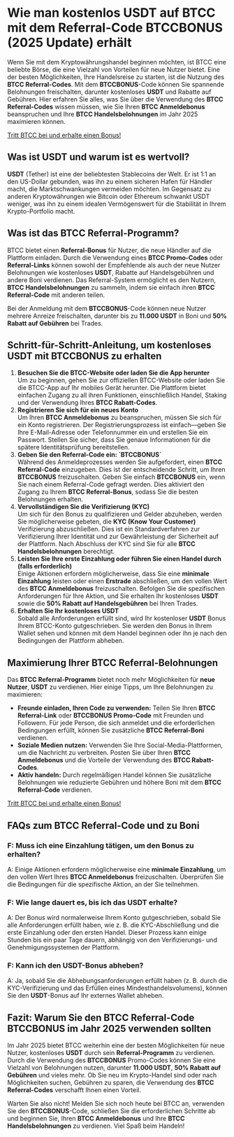 <h1>Wie man kostenlos USDT auf BTCC mit dem Referral-Code BTCCBONUS (2025 Update) erhält</h1>
  </header>

  <article>
      <section>
            <p>Wenn Sie mit dem Kryptowährungshandel beginnen möchten, ist BTCC eine beliebte Börse, die eine Vielzahl von Vorteilen für neue Nutzer bietet. Eine der besten Möglichkeiten, Ihre Handelsreise zu starten, ist die Nutzung des <strong>BTCC Referral-Codes</strong>. Mit dem <strong>BTCCBONUS</strong>-Code können Sie spannende Belohnungen freischalten, darunter kostenloses <strong>USDT</strong> und Rabatte auf Gebühren. Hier erfahren Sie alles, was Sie über die Verwendung des <strong>BTCC Referral-Codes</strong> wissen müssen, wie Sie Ihren <strong>BTCC Anmeldebonus</strong> beanspruchen und Ihre <strong>BTCC Handelsbelohnungen</strong> im Jahr 2025 maximieren können.</p>
        </section>
<a href="https://partner.btcc.com/us/c/BTCCBONUS/9303" target="_blank">Tritt BTCC bei und erhalte einen Bonus!</a>
<section>
            <h2>Was ist USDT und warum ist es wertvoll?</h2>
            <p><strong>USDT</strong> (Tether) ist eine der beliebtesten Stablecoins der Welt. Er ist 1:1 an den US-Dollar gebunden, was ihn zu einem sicheren Hafen für Händler macht, die Marktschwankungen vermeiden möchten. Im Gegensatz zu anderen Kryptowährungen wie Bitcoin oder Ethereum schwankt USDT weniger, was ihn zu einem idealen Vermögenswert für die Stabilität in Ihrem Krypto-Portfolio macht.</p>
        </section>

<section>
  <h2>Was ist das BTCC Referral-Programm?</h2>
            <p>BTCC bietet einen <strong>Referral-Bonus</strong> für Nutzer, die neue Händler auf die Plattform einladen. Durch die Verwendung eines <strong>BTCC Promo-Codes</strong> oder <strong>Referral-Links</strong> können sowohl der Empfehlende als auch der neue Nutzer Belohnungen wie kostenloses <strong>USDT</strong>, Rabatte auf Handelsgebühren und andere Boni verdienen. Das Referral-System ermöglicht es den Nutzern, <strong>BTCC Handelsbelohnungen</strong> zu sammeln, indem sie einfach ihren <strong>BTCC Referral-Code</strong> mit anderen teilen.</p>
            <p>Bei der Anmeldung mit dem <strong>BTCCBONUS</strong>-Code können neue Nutzer mehrere Anreize freischalten, darunter bis zu <strong>11.000 USDT</strong> in Boni und <strong>50% Rabatt auf Gebühren</strong> bei Trades.</p>
        </section>

  <section>
          <h2>Schritt-für-Schritt-Anleitung, um kostenloses USDT mit BTCCBONUS zu erhalten</h2>
          <ol>
            <li><strong>Besuchen Sie die BTCC-Website oder laden Sie die App herunter</strong><br>Um zu beginnen, gehen Sie zur offiziellen BTCC-Website oder laden Sie die BTCC-App auf Ihr mobiles Gerät herunter. Die Plattform bietet einfachen Zugang zu all ihren Funktionen, einschließlich Handel, Staking und der Verwendung Ihres <strong>BTCC Rabatt-Codes</strong>.</li>
              <li><strong>Registrieren Sie sich für ein neues Konto</strong><br>Um Ihren <strong>BTCC Anmeldebonus</strong> zu beanspruchen, müssen Sie sich für ein Konto registrieren. Der Registrierungsprozess ist einfach—geben Sie Ihre E-Mail-Adresse oder Telefonnummer ein und erstellen Sie ein Passwort. Stellen Sie sicher, dass Sie genaue Informationen für die spätere Identitätsprüfung bereitstellen.</li>
              <li><strong>Geben Sie den Referral-Code ein: `BTCCBONUS`</strong><br>Während des Anmeldeprozesses werden Sie aufgefordert, einen <strong>BTCC Referral-Code</strong> einzugeben. Dies ist der entscheidende Schritt, um Ihren <strong>BTCCBONUS</strong> freizuschalten. Geben Sie einfach <strong>BTCCBONUS</strong> ein, wenn Sie nach einem Referral-Code gefragt werden. Dies aktiviert den Zugang zu Ihrem <strong>BTCC Referral-Bonus</strong>, sodass Sie die besten Belohnungen erhalten.</li>
              <li><strong>Vervollständigen Sie die Verifizierung (KYC)</strong><br>Um sich für den Bonus zu qualifizieren und Gelder abzuheben, werden Sie möglicherweise gebeten, die <strong>KYC (Know Your Customer)</strong> Verifizierung abzuschließen. Dies ist ein Standardverfahren zur Verifizierung Ihrer Identität und zur Gewährleistung der Sicherheit auf der Plattform. Nach Abschluss der KYC sind Sie für alle <strong>BTCC Handelsbelohnungen</strong> berechtigt.</li>
              <li><strong>Leisten Sie Ihre erste Einzahlung oder führen Sie einen Handel durch (falls erforderlich)</strong><br>Einige Aktionen erfordern möglicherweise, dass Sie eine <strong>minimale Einzahlung</strong> leisten oder einen <strong>Erstrade</strong> abschließen, um den vollen Wert des <strong>BTCC Anmeldebonus</strong> freizuschalten. Befolgen Sie die spezifischen Anforderungen für Ihre Aktion, und Sie erhalten Ihr kostenloses <strong>USDT</strong> sowie die <strong>50% Rabatt auf Handelsgebühren</strong> bei Ihren Trades.</li>
              <li><strong>Erhalten Sie Ihr kostenloses USDT</strong><br>Sobald alle Anforderungen erfüllt sind, wird Ihr kostenloser <strong>USDT</strong> Bonus Ihrem BTCC-Konto gutgeschrieben. Sie werden den Bonus in Ihrem Wallet sehen und können mit dem Handel beginnen oder ihn je nach den Bedingungen der Plattform abheben.</li>
          </ol>
      </section>

<section>
            <h2>Maximierung Ihrer BTCC Referral-Belohnungen</h2>
            <p>Das <strong>BTCC Referral-Programm</strong> bietet noch mehr Möglichkeiten für <strong>neue Nutzer</strong>, <strong>USDT</strong> zu verdienen. Hier einige Tipps, um Ihre Belohnungen zu maximieren:</p>
          <ul>
              <li><strong>Freunde einladen, Ihren Code zu verwenden:</strong> Teilen Sie Ihren <strong>BTCC Referral-Link</strong> oder <strong>BTCCBONUS Promo-Code</strong> mit Freunden und Followern. Für jede Person, die sich anmeldet und die erforderlichen Bedingungen erfüllt, können Sie zusätzliche <strong>BTCC Referral-Boni</strong> verdienen.</li>
              <li><strong>Soziale Medien nutzen:</strong> Verwenden Sie Ihre Social-Media-Plattformen, um die Nachricht zu verbreiten. Posten Sie über Ihren <strong>BTCC Anmeldebonus</strong> und die Vorteile der Verwendung des <strong>BTCC Rabatt-Codes</strong>.</li>
              <li><strong>Aktiv handeln:</strong> Durch regelmäßigen Handel können Sie zusätzliche Belohnungen wie reduzierte Gebühren und höhere Boni mit dem <strong>BTCC Referral-Code</strong> verdienen.</li>
          </ul>
      </section>
<a href="https://partner.btcc.com/us/c/BTCCBONUS/9303" target="_blank">Tritt BTCC bei und erhalte einen Bonus!</a>

  <section>
          <h2>FAQs zum BTCC Referral-Code und zu Boni</h2>
          <h3>F: Muss ich eine Einzahlung tätigen, um den Bonus zu erhalten?</h3>
            <p>A: Einige Aktionen erfordern möglicherweise eine <strong>minimale Einzahlung</strong>, um den vollen Wert Ihres <strong>BTCC Anmeldebonus</strong> freizuschalten. Überprüfen Sie die Bedingungen für die spezifische Aktion, an der Sie teilnehmen.</p>

  <h3>F: Wie lange dauert es, bis ich das USDT erhalte?</h3>
            <p>A: Der Bonus wird normalerweise Ihrem Konto gutgeschrieben, sobald Sie alle Anforderungen erfüllt haben, wie z. B. die KYC-Abschließung und die erste Einzahlung oder den ersten Handel. Dieser Prozess kann einige Stunden bis ein paar Tage dauern, abhängig von den Verifizierungs- und Genehmigungssystemen der Plattform.</p>

  <h3>F: Kann ich den USDT-Bonus abheben?</h3>
    <p>A: Ja, sobald Sie die Abhebungsanforderungen erfüllt haben (z. B. durch die KYC-Verifizierung und das Erfüllen eines Mindesthandelsvolumens), können Sie den <strong>USDT</strong>-Bonus auf Ihr externes Wallet abheben.</p>
    </section>
<section>
  <h2>Fazit: Warum Sie den BTCC Referral-Code BTCCBONUS im Jahr 2025 verwenden sollten</h2>
    <p>Im Jahr 2025 bietet BTCC weiterhin eine der besten Möglichkeiten für neue Nutzer, kostenloses <strong>USDT</strong> durch sein <strong>Referral-Programm</strong> zu verdienen. Durch die Verwendung des <strong>BTCCBONUS</strong> Promo-Codes können Sie eine Vielzahl von Belohnungen nutzen, darunter <strong>11.000 USDT</strong>, <strong>50% Rabatt auf Gebühren</strong> und vieles mehr. Ob Sie neu im Krypto-Handel sind oder nach Möglichkeiten suchen, Gebühren zu sparen, die Verwendung des <strong>BTCC Referral-Codes</strong> verschafft Ihnen einen Vorteil.</p>
            <p>Warten Sie also nicht! Melden Sie sich noch heute bei BTCC an, verwenden Sie den <strong>BTCCBONUS</strong>-Code, schließen Sie die erforderlichen Schritte ab und beginnen Sie, Ihren <strong>BTCC Anmeldebonus</strong> und Ihre <strong>BTCC Handelsbelohnungen</strong> zu verdienen. Viel Spaß beim Handeln!</p>
        </section>
    </article>
</body>
</html>
